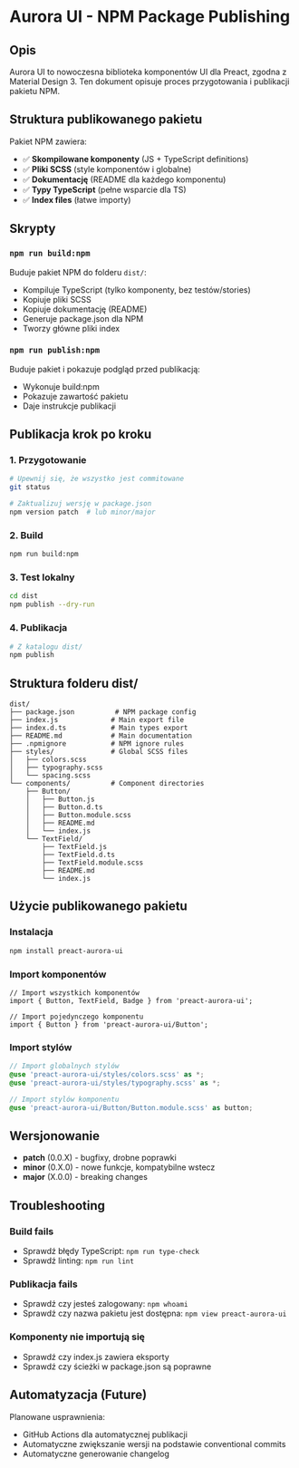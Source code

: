 # Aurora UI - NPM Package Publishing

## Opis

Aurora UI to nowoczesna biblioteka komponentów UI dla Preact, zgodna z Material Design 3. Ten dokument opisuje proces przygotowania i publikacji pakietu NPM.

## Struktura publikowanego pakietu

Pakiet NPM zawiera:

- ✅ **Skompilowane komponenty** (JS + TypeScript definitions)
- ✅ **Pliki SCSS** (style komponentów i globalne)
- ✅ **Dokumentację** (README dla każdego komponentu)
- ✅ **Typy TypeScript** (pełne wsparcie dla TS)
- ✅ **Index files** (łatwe importy)

## Skrypty

### `npm run build:npm`

Buduje pakiet NPM do folderu `dist/`:

- Kompiluje TypeScript (tylko komponenty, bez testów/stories)
- Kopiuje pliki SCSS
- Kopiuje dokumentację (README)
- Generuje package.json dla NPM
- Tworzy główne pliki index

### `npm run publish:npm`

Buduje pakiet i pokazuje podgląd przed publikacją:

- Wykonuje build:npm
- Pokazuje zawartość pakietu
- Daje instrukcje publikacji

## Publikacja krok po kroku

### 1. Przygotowanie

```bash
# Upewnij się, że wszystko jest commitowane
git status

# Zaktualizuj wersję w package.json
npm version patch  # lub minor/major
```

### 2. Build

```bash
npm run build:npm
```

### 3. Test lokalny

```bash
cd dist
npm publish --dry-run
```

### 4. Publikacja

```bash
# Z katalogu dist/
npm publish
```

## Struktura folderu dist/

```
dist/
├── package.json          # NPM package config
├── index.js             # Main export file
├── index.d.ts           # Main types export
├── README.md            # Main documentation
├── .npmignore           # NPM ignore rules
├── styles/              # Global SCSS files
│   ├── colors.scss
│   ├── typography.scss
│   └── spacing.scss
└── components/          # Component directories
    ├── Button/
    │   ├── Button.js
    │   ├── Button.d.ts
    │   ├── Button.module.scss
    │   ├── README.md
    │   └── index.js
    └── TextField/
        ├── TextField.js
        ├── TextField.d.ts
        ├── TextField.module.scss
        ├── README.md
        └── index.js
```

## Użycie publikowanego pakietu

### Instalacja

```bash
npm install preact-aurora-ui
```

### Import komponentów

```tsx
// Import wszystkich komponentów
import { Button, TextField, Badge } from 'preact-aurora-ui';

// Import pojedynczego komponentu
import { Button } from 'preact-aurora-ui/Button';
```

### Import stylów

```scss
// Import globalnych stylów
@use 'preact-aurora-ui/styles/colors.scss' as *;
@use 'preact-aurora-ui/styles/typography.scss' as *;

// Import stylów komponentu
@use 'preact-aurora-ui/Button/Button.module.scss' as button;
```

## Wersjonowanie

- **patch** (0.0.X) - bugfixy, drobne poprawki
- **minor** (0.X.0) - nowe funkcje, kompatybilne wstecz
- **major** (X.0.0) - breaking changes

## Troubleshooting

### Build fails

- Sprawdź błędy TypeScript: `npm run type-check`
- Sprawdź linting: `npm run lint`

### Publikacja fails

- Sprawdź czy jesteś zalogowany: `npm whoami`
- Sprawdź czy nazwa pakietu jest dostępna: `npm view preact-aurora-ui`

### Komponenty nie importują się

- Sprawdź czy index.js zawiera eksporty
- Sprawdź czy ścieżki w package.json są poprawne

## Automatyzacja (Future)

Planowane usprawnienia:

- GitHub Actions dla automatycznej publikacji
- Automatyczne zwiększanie wersji na podstawie conventional commits
- Automatyczne generowanie changelog
